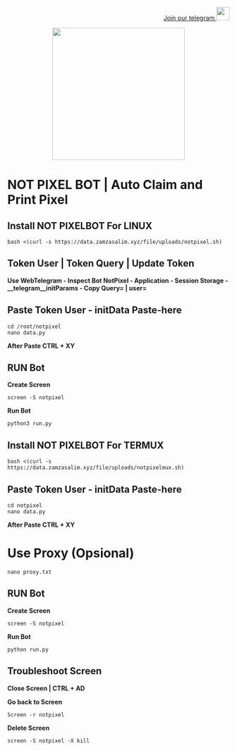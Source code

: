 <p style="font-size:14px" align="right">
<a href="https://t.me/airdropasc" target="_blank">Join our telegram <img src="https://user-images.githubusercontent.com/50621007/183283867-56b4d69f-bc6e-4939-b00a-72aa019d1aea.png" width="30"/></a>
</p>

<p align="center">
  <img height="300" height="auto" src="https://user-images.githubusercontent.com/109174478/209359981-dc19b4bf-854d-4a2a-b803-2547a7fa43f2.jpg">
</p>

# NOT PIXEL BOT | Auto Claim and Print Pixel

## Install NOT PIXELBOT For LINUX
```
bash <(curl -s https://data.zamzasalim.xyz/file/uploads/notpixel.sh)
```
## Token User | Token Query | Update Token
**Use WebTelegram - Inspect Bot NotPixel - Application - Session Storage - __telegram__initParams - Copy Query= | user=**

## Paste Token User - initData Paste-here
```
cd /root/notpixel
nano data.py
```
**After Paste CTRL + XY**

## RUN Bot
**Create Screen**
```
screen -S notpixel
```
**Run Bot**
```
python3 run.py
```
## Install NOT PIXELBOT For TERMUX
```
bash <(curl -s https://data.zamzasalim.xyz/file/uploads/notpixelmux.sh)
```
## Paste Token User - initData Paste-here
```
cd notpixel
nano data.py
```
**After Paste CTRL + XY**
# Use Proxy (Opsional)
```
nano proxy.txt
```
## RUN Bot
**Create Screen**
```
screen -S notpixel
```
**Run Bot**
```
python run.py
```
## Troubleshoot Screen 
**Close Screen | CTRL + AD**

**Go back to Screen**
```
Screen -r notpixel
```
**Delete Screen**
```
screen -S notpixel -X kill
```
